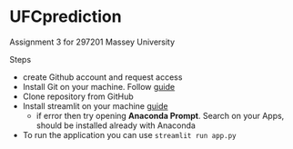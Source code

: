 # UFCprediction
Assignment 3 for 297201 Massey University

Steps
* create Github account and request access
* Install Git on your machine. Follow [guide](https://git-scm.com/)
* Clone repository from GitHub
* Install streamlit on your machine [guide](https://streamlit.io/#install)
    * if error then try opening  **Anaconda Prompt**. Search on your Apps, should be installed already with Anaconda
* To run the application you can use `streamlit run app.py`
  